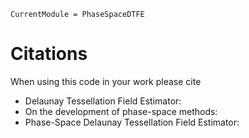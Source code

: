 ```@meta
CurrentModule = PhaseSpaceDTFE
```

# Citations
When using this code in your work please cite

* Delaunay Tessellation Field Estimator: 
* On the development of phase-space methods:
* Phase-Space Delaunay Tessellation Field Estimator: